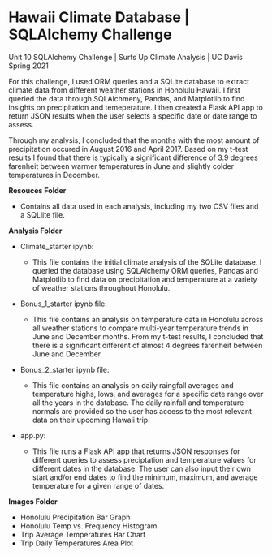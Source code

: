 # Hawaii Climate Database | SQLAlchemy Challenge
Unit 10 SQLAlchemy Challenge | Surfs Up Climate Analysis | UC Davis Spring 2021

For this challenge, I used ORM queries and a SQLite database to extract climate data from different weather stations in Honolulu Hawaii.
I first queried the data through SQLAlchmeny, Pandas, and Matplotlib to find insights on precipitation and temeperature. I then created a Flask API app to return JSON results when the user selects a specific date or date range to assess. 

Through my analysis, I concluded that the months with the most amount of precipitation occured in August 2016 and April 2017. Based on my t-test results I found that there is typically a significant difference of 3.9 degrees farenheit between warmer temperatures in June and slightly colder temperatures in December. 

**Resouces Folder**
- Contains all data used in each analysis, including my two CSV files and a SQLlite file.

**Analysis Folder**
- Climate_starter ipynb: 
  -  This file contains the initial climate analysis of the SQLite database. I queried the database using SQLAlchemy ORM queries, Pandas and Matplotlib to find data on precipitation and temperature at a variety of weather stations throughout Honolulu.

- Bonus_1_starter ipynb file:
  - This file contains an analysis on temperature data in Honolulu across all weather stations to compare multi-year temperature trends in June and December months. From my t-test results, I concluded that there is a significant different of almost 4 degrees farenheit between June and December.

- Bonus_2_starter ipynb file:
  - This file contains an analysis on daily raingfall averages and temperature highs, lows, and averages for a specific date range over all the years in the database. The daily rainfall and temperature normals are provided so the user has access to the most relevant data on their upcoming Hawaii trip.     

- app.py: 
  -  This file runs a Flask API app that returns JSON responses for different queries to assess preciptation and temperature values for different dates in the database. The user can also input their own start and/or end dates to find the minimum, maximum, and average temperature for a given range of dates.

**Images Folder**
- Honolulu Precipitation Bar Graph
- Honolulu Temp vs. Frequency Histogram
- Trip Average Temperatures Bar Chart
- Trip Daily Temperatures Area Plot
